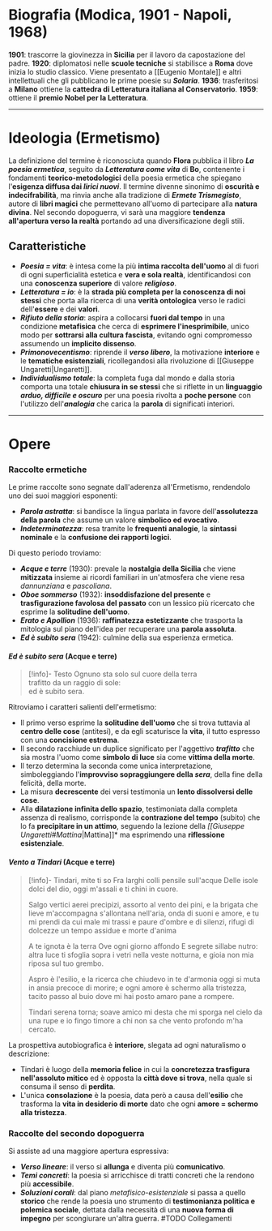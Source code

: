# Biografia (Modica, 1901 - Napoli, 1968)
**1901**: trascorre la giovinezza in **Sicilia** per il lavoro da capostazione del padre.
**1920**: diplomatosi nelle **scuole tecniche** si stabilisce a **Roma** dove inizia lo studio classico. Viene presentato a [[Eugenio Montale]] e altri intellettuali che gli pubblicano le prime poesie su ***Solaria***.
**1936**: trasferitosi a **Milano** ottiene la **cattedra di Letteratura italiana al Conservatorio**.
**1959**: ottiene il **premio Nobel per la Letteratura**.
****
# Ideologia (Ermetismo)
La definizione del termine è riconosciuta quando **Flora** pubblica il libro ***La poesia ermetica***, seguito da ***Letteratura come vita*** di **Bo**, contenente i fondamenti **teorico-metodologici** della poesia ermetica che spiegano l'**esigenza diffusa dai *lirici nuovi***. Il termine divenne sinonimo di **oscurità e indecifrabilità**, ma rinvia anche alla tradizione di ***Ermete Trismegisto***, autore di **libri magici** che permettevano all'uomo di partecipare alla **natura divina**. Nel secondo dopoguerra, vi sarà una maggiore **tendenza all'apertura verso la realtà** portando ad una diversificazione degli stili.
## Caratteristiche
- ***Poesia = vita***: è intesa come la più **intima raccolta dell'uomo** al di fuori di ogni superficialità estetica e **vera e sola realtà**, identificandosi con una **conoscenza superiore** di valore ***religioso***.
- ***Letteratura = io***: è la **strada più completa per la conoscenza di noi stessi** che porta alla ricerca di una **verità ontologica** verso le radici dell'**essere** e dei **valori**.
- ***Rifiuto della storia***: aspira a collocarsi **fuori dal tempo** in una condizione **metafisica** che cerca di **esprimere l'inesprimibile**, unico modo per **sottrarsi alla cultura fascista**, evitando ogni compromesso assumendo un **implicito dissenso**.
- ***Primonovecentismo***: riprende il ***verso libero***, la motivazione **interiore** e le **tematiche esistenziali**, ricollegandosi alla rivoluzione di [[Giuseppe Ungaretti|Ungaretti]].
- ***Individualismo totale***: la completa fuga dal mondo e dalla storia comporta una totale **chiusura in se stessi** che si riflette in un **linguaggio *arduo, difficile e oscuro*** per una poesia rivolta a **poche persone** con l'utilizzo dell'***analogia*** che carica la **parola** di significati interiori.
****
# Opere
### Raccolte ermetiche
Le prime raccolte sono segnate dall'aderenza all'Ermetismo, rendendolo uno dei suoi maggiori esponenti:
- ***Parola astratta***: si bandisce la lingua parlata in favore dell'**assolutezza della parola** che assume un valore **simbolico ed evocativo**.
- ***Indeterminatezza***: resa tramite le **frequenti analogie**, la **sintassi nominale** e la **confusione dei rapporti logici**.

Di questo periodo troviamo:
- ***Acque e terre*** (1930): prevale la **nostalgia della Sicilia** che viene **mitizzata** insieme ai ricordi familiari in un'atmosfera che viene resa *dannunziana* e *pascoliana*.
- ***Oboe sommerso*** (1932): **insoddisfazione del presente** e **trasfigurazione favolosa del passato** con un lessico più ricercato che esprime la **solitudine dell'uomo**.
- ***Erato e Apollion*** (1936): **raffinatezza estetizzante** che trasporta la mitologia sul piano dell'idea per recuperare una **parola assoluta**.
- ***Ed è subito sera*** (1942): culmine della sua esperienza ermetica.
#### *Ed è subito sera* (Acque e terre)
> [!info]- Testo
> Ognuno sta solo sul cuore della terra  
trafitto da un raggio di sole:  
ed è subito sera.

Ritroviamo i caratteri salienti dell'ermetismo:
- Il primo verso esprime la **solitudine dell'uomo** che si trova tuttavia al **centro delle cose** (antitesi), e da egli scaturisce la **vita**, il tutto espresso con una **concisione estrema**.
- Il secondo racchiude un duplice significato per l'aggettivo ***trafitto*** che sia mostra l'uomo come **simbolo di luce** sia come **vittima della morte**.
- Il terzo determina la seconda come unica interpretazione, simboleggiando l'**improvviso sopraggiungere della *sera***, della fine della felicità, della morte.
- La misura **decrescente** dei versi testimonia un **lento dissolversi delle cose**.
- Alla **dilatazione infinita dello spazio**, testimoniata dalla completa assenza di realismo, corrisponde la **contrazione del tempo** (subito) che lo fa **precipitare in un attimo**, seguendo la lezione della *[[Giuseppe Ungaretti#Mattina*|Mattina]]* ma esprimendo una **riflessione esistenziale**.
#### *Vento a Tindari* (Acque e terre)
> [!info]-
> Tindari, mite ti so
Fra larghi colli pensile sull'acque
Delle isole dolci del dio,
oggi m'assali
e ti chini in cuore.
>
> Salgo vertici aerei precipizi,
assorto al vento dei pini,
e la brigata che lieve m'accompagna
s'allontana nell'aria,
onda di suoni e amore,
e tu mi prendi
da cui male mi trassi
e paure d'ombre e di silenzi,
rifugi di dolcezze un tempo assidue
e morte d'anima
>
>A te ignota è la terra
Ove ogni giorno affondo
E segrete sillabe nutro:
altra luce ti sfoglia sopra i vetri
nella veste notturna,
e gioia non mia riposa
sul tuo grembo.
>
>Aspro è l'esilio,
e la ricerca che chiudevo in te
d'armonia oggi si muta
in ansia precoce di morire;
e ogni amore è schermo alla tristezza,
tacito passo al buio
dove mi hai posto
amaro pane a rompere.
>
>Tindari serena torna;
soave amico mi desta
che mi sporga nel cielo da una rupe
e io fingo timore a chi non sa
che vento profondo m'ha cercato.

La prospettiva autobiografica è **interiore**, slegata ad ogni naturalismo o descrizione:
- Tindari è luogo della **memoria felice** in cui la **concretezza trasfigura nell'assoluto mitico** ed è opposta la **città dove si trova**, nella quale si consuma il senso di **perdita**.
- L'unica **consolazione** è la poesia, data però a causa dell'**esilio** che trasforma la **vita in desiderio di morte** dato che ogni **amore = schermo alla tristezza**.
### Raccolte del secondo dopoguerra
Si assiste ad una maggiore apertura espressiva:
- ***Verso lineare***: il verso si **allunga** e diventa più **comunicativo**.
- ***Temi concreti***: la poesia si arricchisce di tratti concreti che la rendono più **accessibile**.
- ***Soluzioni corali***: dal piano *metafisico-esistenziale* si passa a quello **storico** che rende la poesia uno strumento di **testimonianza politica e polemica sociale**, dettata dalla necessità di una **nuova forma di impegno** per scongiurare un'altra guerra.
#TODO Collegamenti
